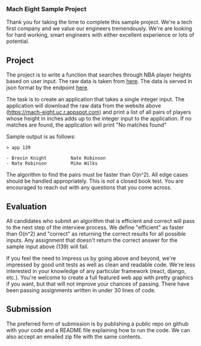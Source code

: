 ### Mach Eight Sample Project

Thank you for taking the time to complete this sample project. We're a tech
first company and we value our engineers tremendously. We're are looking for
hard working, smart engineers with either excellent experience or lots of
potential.


## Project

The project is to write a function that searches through NBA player heights
based on user input. The raw data is taken from
[here](https://www.openintro.org/data/index.php?data=nba_heights).  The data is
served in json format by the endpoint
[here](https://mach-eight.uc.r.appspot.com/).

The task is to create an application that takes a single integer input. The
application will download the raw data from the website above
(https://mach-eight.uc.r.appspot.com) and print a list of all pairs of players
whose height in inches adds up to the integer input to the application. If no
matches are found, the application will print "No matches found"

Sample output is as follows:
```
> app 139

- Brevin Knight         Nate Robinson
- Nate Robinson         Mike Wilks
```

The algorithm to find the pairs must be faster than O(n^2). All edge cases
should be handled appropriately. This is _not_ a closed book test. You are
encouraged to reach out with any questions that you come across.

## Evaluation

All candidates who submit an algorithm that is efficient and correct will pass
to the next step of the interview process. We define "efficient" as faster than
O(n^2) and "correct" as returning the correct results for all possible inputs.
Any assignment that doesn't return the correct answer for the sample input
above (139) will fail.

If you feel the need to impress us by going above and beyond, we're impressed
by good unit tests as well as clean and readable code. We're less interested in
your knowledge of any particular framework (react, django, etc.). You're
welcome to create a full featured web app with pretty graphics if you want, but
that will not improve your chances of passing. There have been passing
assignments written in under 30 lines of code.


## Submission

The preferred form of submission is by publishing a public repo on github with
your code and a README file explaining how to run the code. We can also accept
an emailed zip file with the same contents.
